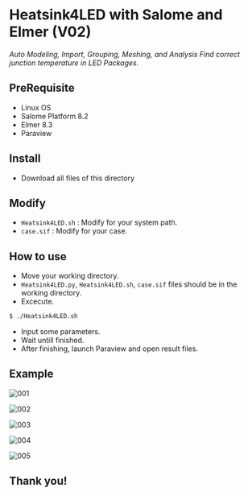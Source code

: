 
# Heatsink4LED with Salome and Elmer (V02)

_Auto Modeling, Import, Grouping, Meshing, and Analysis_
_Find correct junction temperature in LED Packages._

## PreRequisite
* Linux OS
* Salome Platform 8.2
* Elmer 8.3
* Paraview


## Install

* Download all files of this directory


## Modify

* `Heatsink4LED.sh` : Modify for your system path.
* `case.sif` : Modify for your case.


## How to use

* Move your working directory.
* `Heatsink4LED.py`, `Heatsink4LED.sh`, `case.sif` files should be in the working directory.
* Excecute.

```bash
$ ./Heatsink4LED.sh
```

* Input some parameters.
* Wait untill finished.
* After finishing, launch Paraview and open result files.

## Example

![001](https://user-images.githubusercontent.com/12775748/30620891-03c73ea0-9de3-11e7-8a70-1249925bbe59.png)

![002](https://user-images.githubusercontent.com/12775748/30620888-03c13154-9de3-11e7-82c5-18bfc37defeb.png)

![003](https://user-images.githubusercontent.com/12775748/30620887-03c0446a-9de3-11e7-8f28-aa80cd80763d.png)

![004](https://user-images.githubusercontent.com/12775748/30620890-03c4a8b6-9de3-11e7-8b64-c3515ea7812e.png)

![005](https://user-images.githubusercontent.com/12775748/30620889-03c495ce-9de3-11e7-8963-6595a74e1728.png)



## Thank you!
